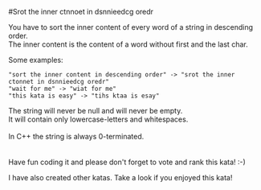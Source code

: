 #Srot the inner ctnnoet in dsnnieedcg oredr

You have to sort the inner content of every word of a string in descending order.<br>
The inner content is the content of a word without first and the last char.

Some examples:
```
"sort the inner content in descending order" -> "srot the inner ctonnet in dsnnieedcg oredr"
"wait for me" -> "wiat for me"
"this kata is easy" -> "tihs ktaa is esay"
```
The string will never be null and will never be empty.<br>
It will contain only lowercase-letters and whitespaces.<br><br>
In C++ the string is always 0-terminated.
<br><br><br>
Have fun coding it and please don't forget to vote and rank this kata! :-) 

I have also created other katas. Take a look if you enjoyed this kata!
